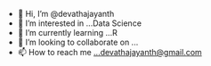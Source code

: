 - 👋 Hi, I’m @devathajayanth
- 👀 I’m interested in ...Data Science
- 🌱 I’m currently learning ...R 
- 💞️ I’m looking to collaborate on ...
- 📫 How to reach me ...devathajayanth@gmail.com

<!---
devathajayanth/devathajayanth is a ✨ special ✨ repository because its `README.md` (this file) appears on your GitHub profile.
You can click the Preview link to take a look at your changes.
--->

